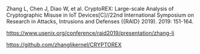 Zhang L, Chen J, Diao W, et al. CryptoREX: Large-scale Analysis of Cryptographic Misuse in IoT Devices[C]//22nd International Symposium on Research in Attacks, Intrusions and Defenses ({RAID} 2019). 2019: 151-164.

https://www.usenix.org/conference/raid2019/presentation/zhang-li

https://github.com/zhanglikernel/CRYPTOREX
